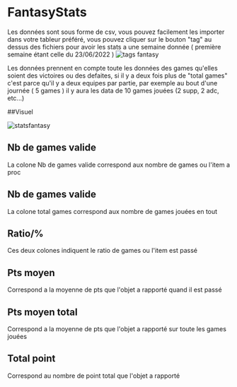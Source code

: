 # FantasyStats

Les données sont sous forme de csv, vous pouvez facilement les importer dans votre tableur préféré, vous pouvez cliquer sur le bouton "tag" au dessus des fichiers pour avoir les stats a une semaine donnée ( première semaine étant celle du 23/06/2022 )
![tags fantasy](https://user-images.githubusercontent.com/56677909/175285418-5c0594bb-e8dd-4aed-a786-d4ad6793a395.PNG)

Les données prennent en compte toute les données des games qu'elles soient des victoires ou des defaites, si il y a deux fois plus de "total games" c'est parce qu'il y a deux equipes par partie, par exemple au bout d'une journée ( 5 games ) il y aura les data de 10 games jouées (2 supp, 2 adc, etc...)

##Visuel 

![statsfantasy](https://user-images.githubusercontent.com/56677909/175285408-603e457f-7c72-4f6e-b474-904ee92d99dc.PNG)


## Nb de games valide

La colone Nb de games valide correspond aux nombre de games ou l'item a proc

## Nb de games valide

La colone total games correspond aux nombre de games jouées en tout

## Ratio/%

Ces deux colones indiquent le ratio de games ou l'item est passé

## Pts moyen

Correspond a la moyenne de pts que l'objet a rapporté quand il est passé

## Pts moyen total

Correspond a la moyenne de pts que l'objet a rapporté sur toute les games jouées

## Total point

Correspond au nombre de point total que l'objet a rapporté
